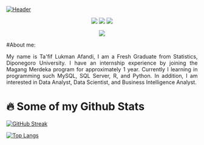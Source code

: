 [![Header](https://media-exp1.licdn.com/dms/image/D5616AQHjeiUMSC8BAQ/profile-displaybackgroundimage-shrink_350_1400/0/1667108026239?e=1674691200&v=beta&t=Vd8DaPXfNo_Wc5YLA1Pzr-t_XKeSVM7_DOtGp986O_c)](https://www.linkedin.com/in/tafiflukman/)

<p align = "center">
    <a href="mailto:tafif5880@gmail.com" target="blank"><img src="https://img.shields.io/badge/Gmail-c14438?style=flat&logo=Gmail&logoColor=white"/></a>
    <a href="https://www.linkedin.com/in/tafiflukman/" target="blank"><img src="https://img.shields.io/badge/LinkedIn-0072b1?style=flat&logo=Linkedin&logoColor=white"/></a>
    <a href="https://public.tableau.com/app/profile/ta.fif.lukman.afandi" target="blank"><img src="https://img.shields.io/badge/Tableau_Public-ffffff?style=flat&logo=Tableau"/></a>
</p>
<p align="center"> <img src=https://komarev.com/ghpvc/?username=Tafif04></p>

#About me:
<p align = "justify"> My name is Ta'fif Lukman Afandi, I am a Fresh Graduate from Statistics, Diponegoro University. I have an internship experience by joining the Magang Merdeka program for approximately 1 year. Currently I learning in programming such MySQL, SQL Server, R, and Python. In addition, I am interested in Data Analyst, Data Scientist, and Business Intelligence Analyst.
</p>

# :fire: Some of my Github Stats
[![GitHub Streak](http://github-readme-streak-stats.herokuapp.com?user=Tafif04&theme=dark&background=000000)](https://git.io/streak-stats)

[![Top Langs](https://github-readme-stats.vercel.app/api/top-langs/?username=Tafif04&layout=compact&theme=vision-friendly-dark)](https://github.com/anuraghazra/github-readme-stats)

[webdev]: https://github.com/Tafif04/tafifla
